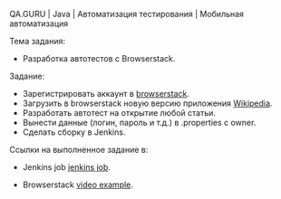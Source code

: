 QA.GURU | Java | Автоматизация тестирования | Мобильная автоматизация

Тема задания:

* Разработка автотестов с Browserstack.

Задание:

* Зарегистрировать аккаунт в <a target="_blank" href="https://www.browserstack.com/">browserstack</a>.
* Загрузить в browserstack новую версию приложения <a target="_blank" href="https://github.com/wikimedia/apps-android-wikipedia/releases/tag/latest/">Wikipedia</a>.
* Разработать автотест на открытие любой статьи.
* Вынести данные (логин, пароль и т.д.) в .properties с owner.
* Сделать сборку в Jenkins.

Ссылки на выполненное задание в:
* Jenkins job
  <a target="_blank" href="https://jenkins.autotests.cloud/job/azhegalova_hometask-21-mobile-1/3/allure/">jenkins job</a>.

* Browserstack <a target="_blank" href="https://app-automate.browserstack.com/sessions/42e78714eb8327a34b87508d54f0462643a615db/video?token=OFdHbEdTalpTM3lZMkM5Y3ZTZjA0cG1kN3ViMVpGRTRJZHVwZmQzQWtDUHZCeWhTVEpjbm5iZFVrUTZzVmFhVUNuWW1wRFBFUGpiWFZSYlNEVGxqM0E9PS0tV0hyNlZaSzFpOEpsYUVPbDZ2aVN4dz09--1cc637cdf92be631b934d6a8a5ede6d67a3fef51&source=rest_api&diff=9.249968507/">video example</a>.